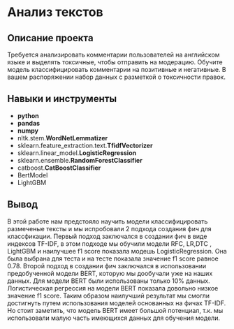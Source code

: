 # Анализ текстов

## Описание проекта

Требуется анализировать комментарии пользователей на английском языке и выделять токсичные, чтобы отправить на модерацию. Обучите модель классифицировать комментарии на позитивные и негативные. В вашем распоряжении набор данных с разметкой о токсичности правок.

## Навыки и инструменты

- **python**
- **pandas**
- **numpy**
- nltk.stem.**WordNetLemmatizer**
- sklearn.feature_extraction.text.**TfidfVectorizer**
- sklearn.linear_model.**LogisticRegression**
- sklearn.ensemble.**RandomForestClassifier**
- catboost.**CatBoostClassifier**
- BertModel
- LightGBM

## Вывод

В этой работе нам предстояло научить модели классифицировать размеченые тексты и мы испробовали 2 подхода создания фич для классфикации. 
Первый подход заключался в создании фич в виде индексов TF-IDF, в этом подходе мы обучили модели RFC, LR,DTC , LightGBM и наилучшее f1 score показала модешь LogisticRegression. Она была выбрана для теста и на тесте показала значение f1 score равное 0.78. 
Второй подход в создании фич заключался в использовании предобученной модели BERT, которую мы дообучали уже на наших данных. Для модели BERT были использованы только 10% данных. Логистическая регрессия на модели BERT показала довольно низкое значение f1 score. 
Таким образом наилучший результат мы смогли достигнуть путем использования моделей основанных на фичах TF-IDF.
Но стоит заметить, что модель BERT имеет большой потенциал, т.к. мы использовали малую часть имеющихся данных для обучения модели.
